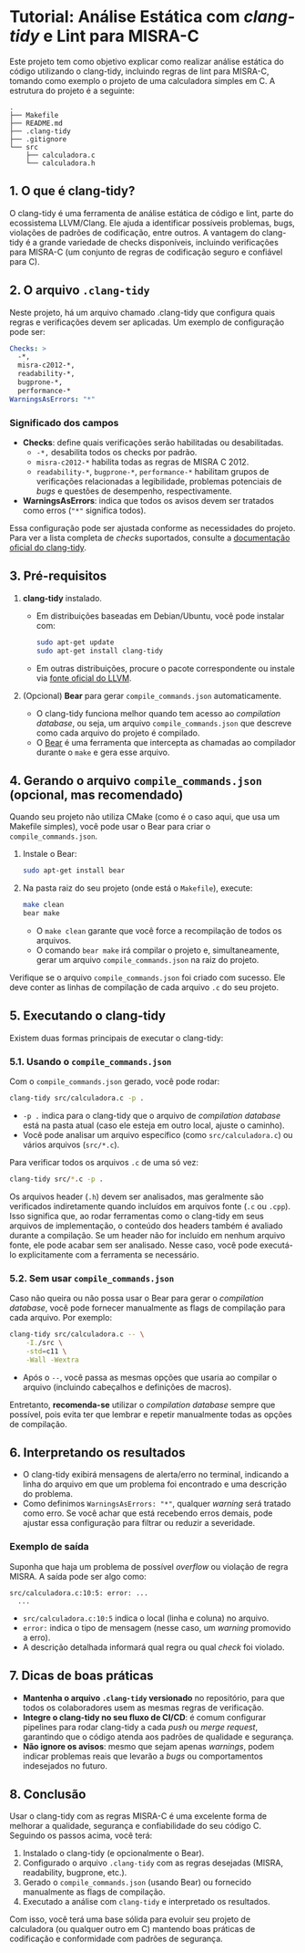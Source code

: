 # Tutorial: Análise Estática com *clang-tidy* e Lint para MISRA-C
Este projeto tem como objetivo explicar como realizar análise estática do código utilizando o clang-tidy, incluindo regras de lint para MISRA-C, tomando como exemplo o projeto de uma calculadora simples em C. A estrutura do projeto é a seguinte:

```
.
├── Makefile
├── README.md
├── .clang-tidy
├── .gitignore
└── src
    ├── calculadora.c
    └── calculadora.h
```

## 1. O que é clang-tidy?
O clang-tidy é uma ferramenta de análise estática de código e lint, parte do ecossistema LLVM/Clang. Ele ajuda a identificar possíveis problemas, bugs, violações de padrões de codificação, entre outros. A vantagem do clang-tidy é a grande variedade de checks disponíveis, incluindo verificações para MISRA-C (um conjunto de regras de codificação seguro e confiável para C).

## 2. O arquivo `.clang-tidy`
Neste projeto, há um arquivo chamado .clang-tidy que configura quais regras e verificações devem ser aplicadas. Um exemplo de configuração pode ser:

```yaml
Checks: >
  -*,
  misra-c2012-*,
  readability-*,
  bugprone-*,
  performance-*
WarningsAsErrors: "*"
```

### Significado dos campos

- **Checks**: define quais verificações serão habilitadas ou desabilitadas.  
  - `-*,` desabilita todos os checks por padrão.  
  - `misra-c2012-*` habilita todas as regras de MISRA C 2012.  
  - `readability-*`, `bugprone-*`, `performance-*` habilitam grupos de verificações relacionadas a legibilidade, problemas potenciais de *bugs* e questões de desempenho, respectivamente.  
- **WarningsAsErrors**: indica que todos os avisos devem ser tratados como erros (`"*"` significa todos).

Essa configuração pode ser ajustada conforme as necessidades do projeto. Para ver a lista completa de *checks* suportados, consulte a [documentação oficial do clang-tidy](https://clang.llvm.org/extra/clang-tidy/).

## 3. Pré-requisitos

1. **clang-tidy** instalado.  
   - Em distribuições baseadas em Debian/Ubuntu, você pode instalar com:  
     ```bash
     sudo apt-get update
     sudo apt-get install clang-tidy
     ```
   - Em outras distribuições, procure o pacote correspondente ou instale via [fonte oficial do LLVM](https://releases.llvm.org/).

2. (Opcional) **Bear** para gerar `compile_commands.json` automaticamente.  
   - O clang-tidy funciona melhor quando tem acesso ao *compilation database*, ou seja, um arquivo `compile_commands.json` que descreve como cada arquivo do projeto é compilado.  
   - O [Bear](https://github.com/rizsotto/Bear) é uma ferramenta que intercepta as chamadas ao compilador durante o `make` e gera esse arquivo.

## 4. Gerando o arquivo `compile_commands.json` (opcional, mas recomendado)

Quando seu projeto não utiliza CMake (como é o caso aqui, que usa um Makefile simples), você pode usar o Bear para criar o `compile_commands.json`.

1. Instale o Bear:
   ```bash
   sudo apt-get install bear
   ```
2. Na pasta raiz do seu projeto (onde está o `Makefile`), execute:
   ```bash
   make clean
   bear make
   ```
   - O `make clean` garante que você force a recompilação de todos os arquivos.
   - O comando `bear make` irá compilar o projeto e, simultaneamente, gerar um arquivo `compile_commands.json` na raiz do projeto.

Verifique se o arquivo `compile_commands.json` foi criado com sucesso. Ele deve conter as linhas de compilação de cada arquivo `.c` do seu projeto.

## 5. Executando o clang-tidy

Existem duas formas principais de executar o clang-tidy:

### 5.1. Usando o `compile_commands.json`

Com o `compile_commands.json` gerado, você pode rodar:

```bash
clang-tidy src/calculadora.c -p .
```

- `-p .` indica para o clang-tidy que o arquivo de *compilation database* está na pasta atual (caso ele esteja em outro local, ajuste o caminho).
- Você pode analisar um arquivo específico (como `src/calculadora.c`) ou vários arquivos (`src/*.c`).

Para verificar todos os arquivos `.c` de uma só vez:

```bash
clang-tidy src/*.c -p .
```

Os arquivos header (`.h`) devem ser analisados, mas geralmente são verificados indiretamente quando incluídos em arquivos fonte (`.c` ou `.cpp`). Isso significa que, ao rodar ferramentas como o clang-tidy em seus arquivos de implementação, o conteúdo dos headers também é avaliado durante a compilação. Se um header não for incluído em nenhum arquivo fonte, ele pode acabar sem ser analisado. Nesse caso, você pode executá-lo explicitamente com a ferramenta se necessário.

### 5.2. Sem usar `compile_commands.json`

Caso não queira ou não possa usar o Bear para gerar o *compilation database*, você pode fornecer manualmente as flags de compilação para cada arquivo. Por exemplo:

```bash
clang-tidy src/calculadora.c -- \
    -I./src \
    -std=c11 \
    -Wall -Wextra
```

- Após o `--`, você passa as mesmas opções que usaria ao compilar o arquivo (incluindo cabeçalhos e definições de macros).

Entretanto, **recomenda-se** utilizar o *compilation database* sempre que possível, pois evita ter que lembrar e repetir manualmente todas as opções de compilação.

## 6. Interpretando os resultados

- O clang-tidy exibirá mensagens de alerta/erro no terminal, indicando a linha do arquivo em que um problema foi encontrado e uma descrição do problema.
- Como definimos `WarningsAsErrors: "*"`, qualquer *warning* será tratado como erro. Se você achar que está recebendo erros demais, pode ajustar essa configuração para filtrar ou reduzir a severidade.

### Exemplo de saída

Suponha que haja um problema de possível *overflow* ou violação de regra MISRA. A saída pode ser algo como:

```
src/calculadora.c:10:5: error: ...
  ...
```

- `src/calculadora.c:10:5` indica o local (linha e coluna) no arquivo.
- `error:` indica o tipo de mensagem (nesse caso, um *warning* promovido a erro).
- A descrição detalhada informará qual regra ou qual *check* foi violado.

## 7. Dicas de boas práticas

- **Mantenha o arquivo `.clang-tidy` versionado** no repositório, para que todos os colaboradores usem as mesmas regras de verificação.
- **Integre o clang-tidy no seu fluxo de CI/CD**: é comum configurar pipelines para rodar clang-tidy a cada *push* ou *merge request*, garantindo que o código atenda aos padrões de qualidade e segurança.
- **Não ignore os avisos**: mesmo que sejam apenas *warnings*, podem indicar problemas reais que levarão a *bugs* ou comportamentos indesejados no futuro.

## 8. Conclusão

Usar o clang-tidy com as regras MISRA-C é uma excelente forma de melhorar a qualidade, segurança e confiabilidade do seu código C. Seguindo os passos acima, você terá:

1. Instalado o clang-tidy (e opcionalmente o Bear).
2. Configurado o arquivo `.clang-tidy` com as regras desejadas (MISRA, readability, bugprone, etc.).
3. Gerado o `compile_commands.json` (usando Bear) ou fornecido manualmente as flags de compilação.
4. Executado a análise com `clang-tidy` e interpretado os resultados.

Com isso, você terá uma base sólida para evoluir seu projeto de calculadora (ou qualquer outro em C) mantendo boas práticas de codificação e conformidade com padrões de segurança.
